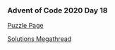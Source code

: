 ### Advent of Code 2020 Day 18

[Puzzle Page](https://adventofcode.com/2020/day/18)

[Solutions Megathread](https://www.reddit.com/r/adventofcode/comments/kfeldk/2020_day_18_solutions/)
